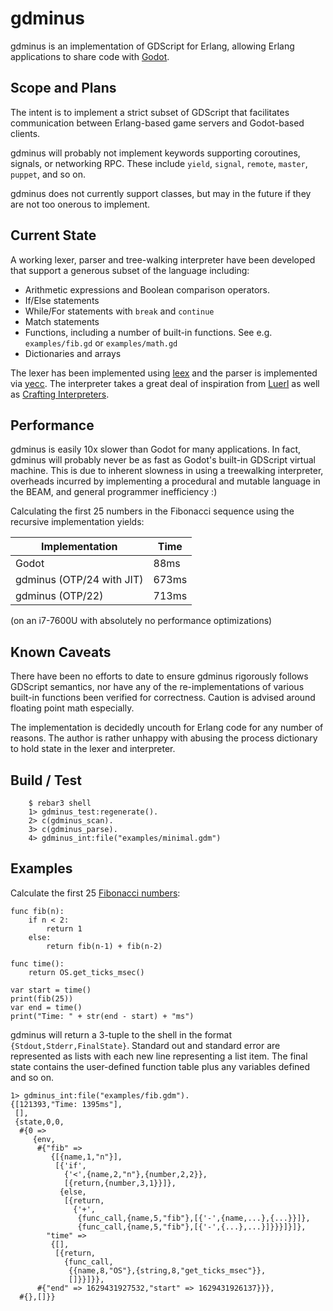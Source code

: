 gdminus
=====

gdminus is an implementation of GDScript for Erlang, allowing Erlang
applications to share code with [Godot](https://godotengine.org/). 

Scope and Plans
-----
The intent is to implement a strict subset of GDScript that facilitates
communication between Erlang-based game servers and Godot-based clients. 

gdminus will probably not implement keywords supporting coroutines, signals, or
networking RPC. These include `yield`, `signal`, `remote`, `master`, `puppet`,
and so on.

gdminus does not currently support classes, but may in the future if they are not too onerous to implement.

Current State
-----
A working lexer, parser and tree-walking interpreter have been developed that
support a generous subset of the language including:
  * Arithmetic expressions and Boolean comparison operators.
  * If/Else statements
  * While/For statements with `break` and `continue`
  * Match statements
  * Functions, including a number of built-in functions. See e.g. `examples/fib.gd` or `examples/math.gd` 
  * Dictionaries and arrays

The lexer has been implemented using [leex](https://github.com/rvirding/leex)
and the parser is implemented via [yecc](https://erlang.org/doc/man/yecc.html).
The interpreter takes a great deal of inspiration from
[Luerl](https://github.com/rvirding/luerl) as well as [Crafting
Interpreters](https://craftinginterpreters.com/).

Performance
-----
gdminus is easily 10x slower than Godot for many applications. In fact, gdminus
will probably never be as fast as Godot's built-in GDScript virtual machine.
This is due to inherent slowness in using a treewalking interpreter, overheads
incurred by implementing a procedural and mutable language in the BEAM, and
general programmer inefficiency :)

Calculating the first 25 numbers in the Fibonacci sequence using the recursive
implementation yields:

Implementation             | Time
-------------------------- | ----- 
Godot                      | 88ms  
gdminus (OTP/24 with JIT)  | 673ms 
gdminus (OTP/22)           | 713ms 

(on an i7-7600U with absolutely no performance optimizations)


Known Caveats
-----
There have been no efforts to date to ensure gdminus rigorously follows
GDScript semantics, nor have any of the re-implementations of various built-in
functions been verified for correctness. Caution is advised around floating
point math especially.

The implementation is decidedly uncouth for Erlang code for any number of
reasons. The author is rather unhappy with abusing the process dictionary to
hold state in the lexer and interpreter.

Build / Test 
-----
```
    $ rebar3 shell
    1> gdminus_test:regenerate().
    2> c(gdminus_scan).
    3> c(gdminus_parse).
    4> gdminus_int:file("examples/minimal.gdm")
```
    
Examples
-----
Calculate the first 25 [Fibonacci numbers](https://en.wikipedia.org/wiki/Fibonacci_number):
```
func fib(n):
    if n < 2:
        return 1
    else:
        return fib(n-1) + fib(n-2)

func time():
    return OS.get_ticks_msec()

var start = time()
print(fib(25))
var end = time()
print("Time: " + str(end - start) + "ms")
```

gdminus will return a 3-tuple to the shell in the format
`{Stdout,Stderr,FinalState}`. Standard out and standard error are represented
as lists with each new line representing a list item. The final state contains
the user-defined function table plus any variables defined and so on.
```
1> gdminus_int:file("examples/fib.gdm").
{[121393,"Time: 1395ms"],
 [],
 {state,0,0,
  #{0 =>
     {env,
      #{"fib" =>
         {[{name,1,"n"}],
          [{'if',
            {'<',{name,2,"n"},{number,2,2}},
            [{return,{number,3,1}}]},
           {else,
            [{return,
              {'+',
               {func_call,{name,5,"fib"},[{'-',{name,...},{...}}]},
               {func_call,{name,5,"fib"},[{'-',{...},...}]}}}]}]},
        "time" =>
         {[],
          [{return,
            {func_call,
             {{name,8,"OS"},{string,8,"get_ticks_msec"}},
             []}}]}},
      #{"end" => 1629431927532,"start" => 1629431926137}}},
  #{},[]}}
```
